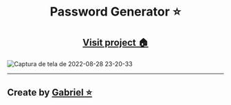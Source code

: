 
# <p align="center">Password Generator ⭐</p>
## <p align="center"><a href="https://gabriel4g.github.io/password-generator" align="center">Visit project 🏠</a>
![Captura de tela de 2022-08-28 23-20-33](https://user-images.githubusercontent.com/92071360/187122566-2fec7732-be84-4680-8aab-54cfccd89e2c.png)

<hr/>

## Create by <a href="https://instagram.com/gabrielbarrozs" target="_blank">Gabriel ⭐<a/>
